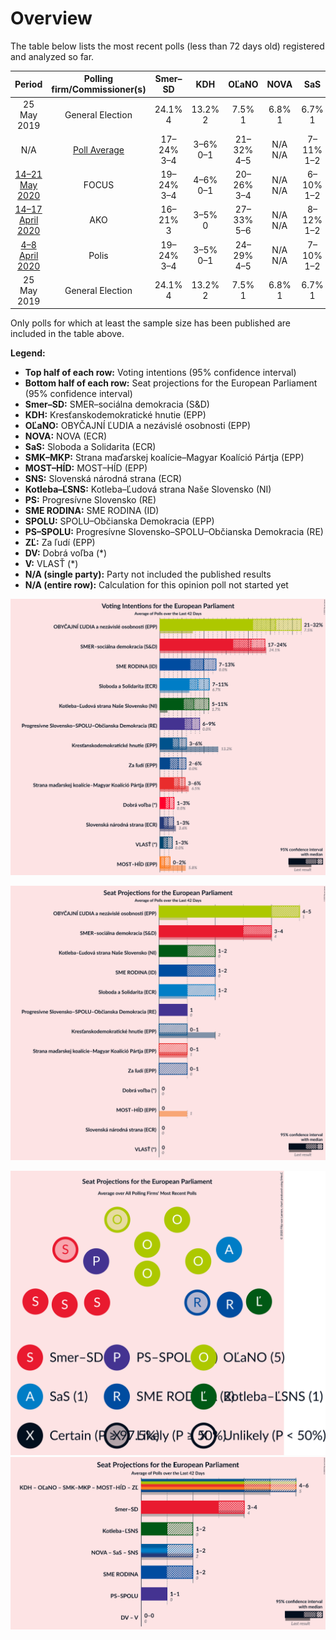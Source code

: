 # Overview

The table below lists the most recent polls (less than 72 days old) registered and analyzed so far.

| Period     | Polling firm/Commissioner(s) | Smer–SD | KDH | OĽaNO | NOVA | SaS | SMK–MKP | MOST–HÍD | SNS | Kotleba–ĽSNS | PS | SME RODINA | SPOLU | PS–SPOLU | ZĽ | DV | V |
|:----------:|:----------------------------:|:--:|:--:|:--:|:--:|:--:|:--:|:--:|:--:|:--:|:--:|:--:|:--:|:--:|:--:|:--:|:--:|
| 25 May 2019 | General Election | 24.1% <br> 4 | 13.2% <br> 2 | 7.5% <br> 1 | 6.8% <br> 1 | 6.7% <br> 1 | 6.5% <br> 1 | 5.8% <br> 1 | 3.6% <br> 0 | 1.7% <br> 0 | 0.0% <br> 0 | 0.0% <br> 0 | 0.0% <br> 0 | 0.0% <br> 0 | 0.0% <br> 0 | 0.0% <br> 0 | 0.0% <br> 0 |
| N/A | [Poll Average](average.html) | 17–24% <br> 3–4 | 3–6% <br> 0–1 | 21–32% <br> 4–5 | N/A <br> N/A | 7–11% <br> 1–2 | 3–6% <br> 0–1 | 0–2% <br> 0 | 1–3% <br> 0 | 5–11% <br> 1–2 | N/A <br> N/A | 7–13% <br> 1–2 | N/A <br> N/A | 6–9% <br> 1 | 2–6% <br> 0–1 | 1–3% <br> 0 | 1–3% <br> 0 |
| [14–21 May 2020](2020-05-21-FOCUS.html) | FOCUS | 19–24% <br> 3–4 | 4–6% <br> 0–1 | 20–26% <br> 3–4 | N/A <br> N/A | 6–10% <br> 1–2 | 3–6% <br> 0–1 | 1–2% <br> 0 | 1–2% <br> 0 | 8–12% <br> 1–2 | N/A <br> N/A | 9–13% <br> 2 | N/A <br> N/A | 5–8% <br> 1 | 3–6% <br> 0–1 | 1–3% <br> 0 | 1–2% <br> 0 |
| [14–17 April 2020](2020-04-17-AKO.html) | AKO | 16–21% <br> 3 | 3–5% <br> 0 | 27–33% <br> 5–6 | N/A <br> N/A | 8–12% <br> 1–2 | 3–6% <br> 0–1 | 0–1% <br> 0 | 1–3% <br> 0 | 5–8% <br> 1 | N/A <br> N/A | 8–12% <br> 1–2 | N/A <br> N/A | 6–9% <br> 1 | 2–4% <br> 0 | 1–3% <br> 0 | 1–3% <br> 0 |
| [4–8 April 2020](2020-04-08-Polis.html) | Polis | 19–24% <br> 3–4 | 3–5% <br> 0–1 | 24–29% <br> 4–5 | N/A <br> N/A | 7–10% <br> 1–2 | N/A <br> N/A | N/A <br> N/A | N/A <br> N/A | 6–9% <br> 1–2 | N/A <br> N/A | 6–10% <br> 1–2 | N/A <br> N/A | 6–9% <br> 1–2 | 4–6% <br> 0–1 | N/A <br> N/A | N/A <br> N/A |
| 25 May 2019 | General Election | 24.1% <br> 4 | 13.2% <br> 2 | 7.5% <br> 1 | 6.8% <br> 1 | 6.7% <br> 1 | 6.5% <br> 1 | 5.8% <br> 1 | 3.6% <br> 0 | 1.7% <br> 0 | 0.0% <br> 0 | 0.0% <br> 0 | 0.0% <br> 0 | 0.0% <br> 0 | 0.0% <br> 0 | 0.0% <br> 0 | 0.0% <br> 0 |

Only polls for which at least the sample size has been published are included in the table above.

**Legend:**
+ **Top half of each row:** Voting intentions (95% confidence interval)
+ **Bottom half of each row:** Seat projections for the European Parliament (95% confidence interval)
+ **Smer–SD:** SMER–sociálna demokracia (S&D)
+ **KDH:** Kresťanskodemokratické hnutie (EPP)
+ **OĽaNO:** OBYČAJNÍ ĽUDIA a nezávislé osobnosti (EPP)
+ **NOVA:** NOVA (ECR)
+ **SaS:** Sloboda a Solidarita (ECR)
+ **SMK–MKP:** Strana maďarskej koalície–Magyar Koalíció Pártja (EPP)
+ **MOST–HÍD:** MOST–HÍD (EPP)
+ **SNS:** Slovenská národná strana (ECR)
+ **Kotleba–ĽSNS:** Kotleba–Ľudová strana Naše Slovensko (NI)
+ **PS:** Progresívne Slovensko (RE)
+ **SME RODINA:** SME RODINA (ID)
+ **SPOLU:** SPOLU–Občianska Demokracia (EPP)
+ **PS–SPOLU:** Progresívne Slovensko–SPOLU–Občianska Demokracia (RE)
+ **ZĽ:** Za ľudí (EPP)
+ **DV:** Dobrá voľba (*)
+ **V:** VLASŤ (*)
+ **N/A (single party):** Party not included the published results
+ **N/A (entire row):** Calculation for this opinion poll not started yet


![Graph with voting intentions not yet produced](average.png "Voting Intentions")

![Graph with seats not yet produced](average-seats.png "Seats")

![Graph with seating plan not yet produced](average-seating-plan.png "Seating Plan")
![Graph with coalitions seats not yet produced](average-coalitions-seats.png "Coalitions Seats")
